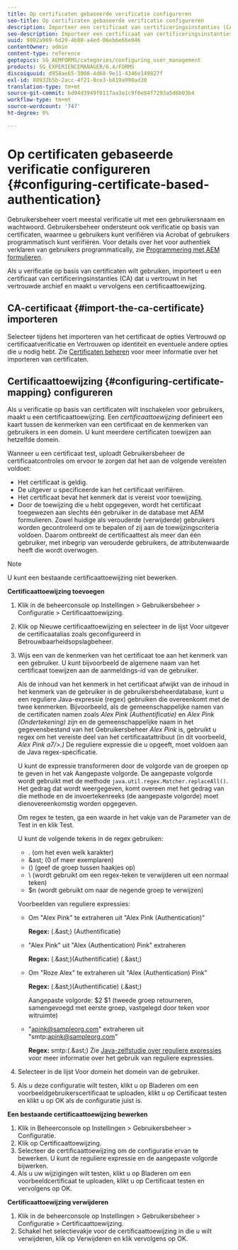 ```yaml
---
title: Op certificaten gebaseerde verificatie configureren
seo-title: Op certificaten gebaseerde verificatie configureren
description: Importeer een certificaat van certificeringsinstanties (CA) in het vertrouwde archief en maak een certificaattoewijzing voor verificatie op basis van een certificaat.
seo-description: Importeer een certificaat van certificeringsinstanties (CA) in het vertrouwde archief en maak een certificaattoewijzing voor verificatie op basis van een certificaat.
uuid: 9802a969-6d29-4b80-a4ed-06eb6e66e046
contentOwner: admin
content-type: reference
geptopics: SG_AEMFORMS/categories/configuring_user_management
products: SG_EXPERIENCEMANAGER/6.4/FORMS
discoiquuid: d958ae65-3008-4d68-9e11-4346e149827f
exl-id: 88932b5b-2acc-4f21-8ce3-b819a990ad30
translation-type: tm+mt
source-git-commit: bd94d3949f0117aa3e1c9f0e84f7293a5d6b03b4
workflow-type: tm+mt
source-wordcount: '747'
ht-degree: 0%

---
```


# Op certificaten gebaseerde verificatie configureren {#configuring-certificate-based-authentication}

Gebruikersbeheer voert meestal verificatie uit met een gebruikersnaam en wachtwoord. Gebruikersbeheer ondersteunt ook verificatie op basis van certificaten, waarmee u gebruikers kunt verifiëren via Acrobat of gebruikers programmatisch kunt verifiëren. Voor details over het voor authentiek verklaren van gebruikers programmatically, zie [Programmering met AEM formulieren](https://www.adobe.com/go/learn_aemforms_programming_63).

Als u verificatie op basis van certificaten wilt gebruiken, importeert u een certificaat van certificeringsinstanties (CA) dat u vertrouwt in het vertrouwde archief en maakt u vervolgens een certificaattoewijzing.

## CA-certificaat {#import-the-ca-certificate} importeren

Selecteer tijdens het importeren van het certificaat de opties Vertrouwd op certificaatverificatie en Vertrouwen op identiteit en eventuele andere opties die u nodig hebt. Zie [Certificaten beheren](/help/forms/using/admin-help/certificates.md#managing-certificates) voor meer informatie over het importeren van certificaten.

## Certificaattoewijzing {#configuring-certificate-mapping} configureren

Als u verificatie op basis van certificaten wilt inschakelen voor gebruikers, maakt u een certificaattoewijzing. Een *certificaattoewijzing* definieert een kaart tussen de kenmerken van een certificaat en de kenmerken van gebruikers in een domein. U kunt meerdere certificaten toewijzen aan hetzelfde domein.

Wanneer u een certificaat test, uploadt Gebruikersbeheer de certificaatcontroles om ervoor te zorgen dat het aan de volgende vereisten voldoet:

* Het certificaat is geldig.
* De uitgever u specificeerde kan het certificaat verifiëren.
* Het certificaat bevat het kenmerk dat is vereist voor toewijzing.
* Door de toewijzing die u hebt opgegeven, wordt het certificaat toegewezen aan slechts één gebruiker in de database met AEM formulieren. Zowel huidige als verouderde (verwijderde) gebruikers worden gecontroleerd om te bepalen of zij aan de toewijzingscriteria voldoen. Daarom ontbreekt de certificaattest als meer dan één gebruiker, met inbegrip van verouderde gebruikers, de attributenwaarde heeft die wordt overwogen.

>[!NOTE]
>
>U kunt een bestaande certificaattoewijzing niet bewerken.

**Certificaattoewijzing toevoegen**

1. Klik in de beheerconsole op Instellingen > Gebruikersbeheer > Configuratie > Certificaattoewijzing.
1. Klik op Nieuwe certificaattoewijzing en selecteer in de lijst Voor uitgever de certificaatalias zoals geconfigureerd in Betrouwbaarheidsopslagbeheer.
1. Wijs een van de kenmerken van het certificaat toe aan het kenmerk van een gebruiker. U kunt bijvoorbeeld de algemene naam van het certificaat toewijzen aan de aanmeldings-id van de gebruiker.

   Als de inhoud van het kenmerk in het certificaat afwijkt van de inhoud in het kenmerk van de gebruiker in de gebruikersbeheerdatabase, kunt u een reguliere Java-expressie (regex) gebruiken die overeenkomt met de twee kenmerken. Bijvoorbeeld, als de gemeenschappelijke namen van de certificaten namen zoals *Alex Pink (Authentificatie)* en *Alex Pink (Ondertekening)* zijn en de gemeenschappelijke naam in het gegevensbestand van het Gebruikersbeheer *Alex Pink* is, gebruikt u regex om het vereiste deel van het certificaatattribuut (in dit voorbeeld, *Alex Pink a7/>.)* De reguliere expressie die u opgeeft, moet voldoen aan de Java regex-specificatie.

   U kunt de expressie transformeren door de volgorde van de groepen op te geven in het vak Aangepaste volgorde. De aangepaste volgorde wordt gebruikt met de methode `java.util.regex.Matcher.replaceAll()`. Het gedrag dat wordt weergegeven, komt overeen met het gedrag van die methode en de invoertekenreeks (de aangepaste volgorde) moet dienovereenkomstig worden opgegeven.

   Om regex te testen, ga een waarde in het vakje van de Parameter van de Test in en klik Test.

   U kunt de volgende tekens in de regex gebruiken:

   * . (om het even welk karakter)
   * &amp;ast; (0 of meer exemplaren)
   * () (geef de groep tussen haakjes op)
   * \ (wordt gebruikt om een regex-teken te verwijderen uit een normaal teken)
   * $n (wordt gebruikt om naar de negende groep te verwijzen)

   Voorbeelden van reguliere expressies:

   * Om &quot;Alex Pink&quot; te extraheren uit &quot;Alex Pink (Authentication)&quot;

      **Regex:** (.&amp;ast;) \(Authentificatie\)

   * &quot;Alex Pink&quot; uit &quot;Alex (Authentication) Pink&quot; extraheren

      **Regex:** (.&amp;ast;)\(Authentificatie\) (.&amp;ast;)

   * Om &quot;Roze Alex&quot; te extraheren uit &quot;Alex (Authentication) Pink&quot;

      **Regex:** (.&amp;ast;)\(Authentificatie\) (.&amp;ast;)

      Aangepaste volgorde: $2 $1 (tweede groep retourneren, samengevoegd met eerste groep, vastgelegd door teken voor witruimte)

   * &quot;apink@sampleorg.com&quot; extraheren uit &quot;smtp:apink@sampleorg.com&quot;

      **Regex:** smtp:(.&amp;ast;)
   Zie [Java-zelfstudie over reguliere expressies](https://java.sun.com/docs/books/tutorial/essential/regex/) voor meer informatie over het gebruik van reguliere expressies.

1. Selecteer in de lijst Voor domein het domein van de gebruiker.
1. Als u deze configuratie wilt testen, klikt u op Bladeren om een voorbeeldgebruikerscertificaat te uploaden, klikt u op Certificaat testen en klikt u op OK als de configuratie juist is.

**Een bestaande certificaattoewijzing bewerken**

1. Klik in Beheerconsole op Instellingen > Gebruikersbeheer > Configuratie.
1. Klik op Certificaattoewijzing.
1. Selecteer de certificaattoewijzing om de configuratie ervan te bewerken. U kunt de reguliere expressie en de aangepaste volgorde bijwerken.
1. Als u uw wijzigingen wilt testen, klikt u op Bladeren om een voorbeeldcertificaat te uploaden, klikt u op Certificaat testen en vervolgens op OK.

**Certificaattoewijzing verwijderen**

1. Klik in de beheerconsole op Instellingen > Gebruikersbeheer > Configuratie > Certificaattoewijzing.
1. Schakel het selectievakje voor de certificaattoewijzing in die u wilt verwijderen, klik op Verwijderen en klik vervolgens op OK.
